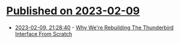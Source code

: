 # [Published on 2023-02-09](index.md)

* [2023-02-09, 21:28:40](https://lobste.rs/s/oixlpx/why_we_re_rebuilding_thunderbird) - [Why We're Rebuilding The Thunderbird Interface From Scratch](https://blog.thunderbird.net/2023/02/the-future-of-thunderbird-why-were-rebuilding-from-the-ground-up/)
